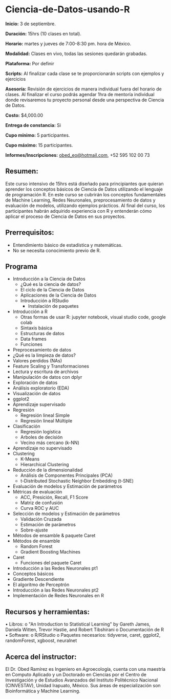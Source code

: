 # Ciencia-de-Datos-usando-R

**Inicio:** 3 de septiembre. 

**Duración:** 15hrs (10 clases en total).

**Horario:** martes y jueves de 7:00-8:30 pm. hora de México.

**Modalidad:** Clases en vivo, todas las sesiones quedarán grabadas. 

**Plataforma:** Por definir

**Scripts:** Al finalizar cada clase se te proporcionarán scripts con ejemplos y ejercicios

**Asesoría:**  Revisión de ejercicios de manera individual fuera del horario de clases. 
Al finalizar el curso podrás agendar 1hra de mentoría individual donde revisaremos tu proyecto personal desde una perspectiva de Ciencia de Datos.

**Costo:** $4,000.00 	

**Entrega de constancia:** Si

**Cupo mínimo:** 5 participantes.

**Cupo máximo:** 15 participantes.

**Informes/Inscripciones:** obed_eo@hotmail.com,  +52 595 102 00 73

## Resumen:
Este curso intensivo de 15hrs está diseñado para principiantes que quieran aprender los conceptos básicos de Ciencia de Datos utilizando el lenguaje de programación R. En este curso se cubrirán los conceptos fundamentales de Machine Learning, Redes Neuronales, preprocesamiento de datos y evaluación de modelos, utilizando ejemplos prácticos. Al final del curso, los participantes habrán adquirido experiencia con R y entenderán cómo aplicar el proceso de Ciencia de Datos en sus proyectos.

## Prerrequisitos:
-	Entendimiento básico de estadística y matemáticas.
-	No se necesita conocimiento previo de R.

## Programa

- Introducción a la Ciencia de Datos
  - ¿Qué es la ciencia de datos?
  - El ciclo de la Ciencia de Datos
  -	Aplicaciones de la Ciencia de Datos
  -	Introducción a RStudio
    -	Instalación de paquetes
- Introducción a R
  - Otras formas de usar R: jupyter notebook, visual studio code, google colab
  -	Sintaxis básica
  -	Estructuras de datos
  -	Data frames
  -	Funciones
-	Preprocesamiento de datos 
  -	¿Qué es la limpieza de datos?
  -	Valores perdidos (NAs)
  -	Feature Scaling y Transformaciones
  -	Lectura y escritura de archivos
  -	Manipulación de datos con dplyr
-	Exploración de datos
  -	Análisis exploratorio (EDA)
  -	Visualización de datos
  -	ggplot2 
-	Aprendizaje supervisado
  -	Regresión
    -	Regresión lineal Simple
    -	Regresión lineal Múltiple
  -	Clasificación
    -	Regresión logística
    -	Arboles de decisión
    -	Vecino más cercano (k-NN)
-	Aprendizaje no supervisado
  -	Clustering
    -	K-Means
    -	Hierarchical Clustering
  -	Reducción de la dimensionalidad
    -	Análisis de Componentes Principales (PCA)
    -	t-Distributed Stochastic Neighbor Embedding (t-SNE)
-	Evaluación de modelos y Estimación de parámetros
  -	Métricas de evaluación
    -	ACC, Presición, Recall, F1 Score
    -	Matriz de confusión
    -	Curva ROC y AUC
  -	Selección de modelos y Estimación de parámetros
    -	Validación Cruzada
    -	Estimación de parámetros
    -	Sobre-ajuste
-	Métodos de ensamble & paquete Caret
  -	Métodos de ensamble
    -	Random Forest
    -	Gradient Boosting Machines
  -	Caret
    -	Funciones del paquete Caret
-	Introducción a las Redes Neuronales pt1 
  -	Conceptos básicos
  -	Gradiente Descendiente
  -	El algoritmo de Perceptrón
-	Introducción a las Redes Neuronales pt2
  -	Implementación de Redes Neuronales en R


## Recursos y herramientas:
•	Libros:
o	"An Introduction to Statistical Learning" by Gareth James, Daniela Witten, Trevor Hastie, and Robert Tibshirani
o	Documentación de R
•	Software:
o	R/RStudio
o	Paquetes necesarios: tidyverse, caret, ggplot2, randomForest, xgboost, neuralnet

## Acerca del instructor:
El Dr. Obed Ramírez es Ingeniero en Agroecología, cuenta con una maestría en Computo Aplicado y un Doctorado en Ciencias por el Centro de Investigación y de Estudios Avanzados del Instituto Politécnico Nacional (CINVESTAV), Unidad Irapuato, México. Sus áreas de especialización son Bioinformática y Machine Learning. 

